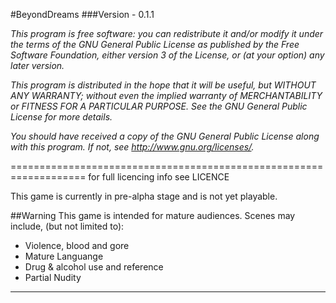 #BeyondDreams
###Version - 0.1.1

*This program is free software: you can redistribute it and/or modify*
*it under the terms of the GNU General Public License as published by*
*the Free Software Foundation, either version 3 of the License, or*
*(at your option) any later version.*

*This program is distributed in the hope that it will be useful,*
*but WITHOUT ANY WARRANTY; without even the implied warranty of*
*MERCHANTABILITY or FITNESS FOR A PARTICULAR PURPOSE. See the*
*GNU General Public License for more details.*

*You should have received a copy of the GNU General Public License*
*along with this program. If not, see <http://www.gnu.org/licenses/>.*

===================================================================
for full licencing info see LICENCE

This game is currently in pre-alpha stage and is not yet playable.

##Warning
This game is intended for mature audiences.
Scenes may include, (but not limited to):
* Violence, blood and gore
* Mature Languange
* Drug & alcohol use and reference
* Partial Nudity

---------------------------------------------------------------

